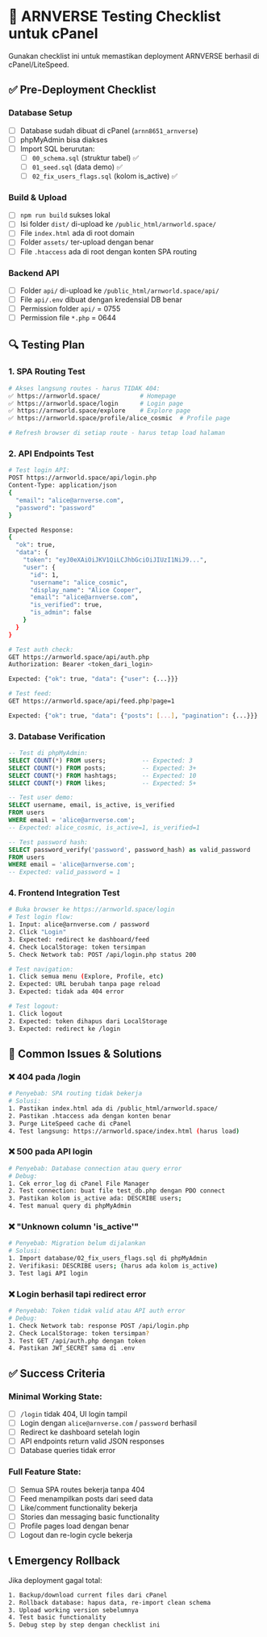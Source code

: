 # 🧪 ARNVERSE Testing Checklist untuk cPanel

Gunakan checklist ini untuk memastikan deployment ARNVERSE berhasil di cPanel/LiteSpeed.

## ✅ Pre-Deployment Checklist

### Database Setup
- [ ] Database sudah dibuat di cPanel (`arnn8651_arnverse`)
- [ ] phpMyAdmin bisa diakses
- [ ] Import SQL berurutan:
  - [ ] `00_schema.sql` (struktur tabel) ✅
  - [ ] `01_seed.sql` (data demo) ✅  
  - [ ] `02_fix_users_flags.sql` (kolom is_active) ✅

### Build & Upload
- [ ] `npm run build` sukses lokal
- [ ] Isi folder `dist/` di-upload ke `/public_html/arnworld.space/`
- [ ] File `index.html` ada di root domain
- [ ] Folder `assets/` ter-upload dengan benar
- [ ] File `.htaccess` ada di root dengan konten SPA routing

### Backend API
- [ ] Folder `api/` di-upload ke `/public_html/arnworld.space/api/`
- [ ] File `api/.env` dibuat dengan kredensial DB benar
- [ ] Permission folder `api/` = 0755
- [ ] Permission file `*.php` = 0644

## 🔍 Testing Plan

### 1. SPA Routing Test
```bash
# Akses langsung routes - harus TIDAK 404:
✅ https://arnworld.space/           # Homepage  
✅ https://arnworld.space/login      # Login page
✅ https://arnworld.space/explore    # Explore page
✅ https://arnworld.space/profile/alice_cosmic  # Profile page

# Refresh browser di setiap route - harus tetap load halaman
```

### 2. API Endpoints Test  
```bash
# Test login API:
POST https://arnworld.space/api/login.php
Content-Type: application/json
{
  "email": "alice@arnverse.com",
  "password": "password"
}

Expected Response:
{
  "ok": true,
  "data": {
    "token": "eyJ0eXAiOiJKV1QiLCJhbGciOiJIUzI1NiJ9...",
    "user": {
      "id": 1,
      "username": "alice_cosmic", 
      "display_name": "Alice Cooper",
      "email": "alice@arnverse.com",
      "is_verified": true,
      "is_admin": false
    }
  }
}

# Test auth check:
GET https://arnworld.space/api/auth.php
Authorization: Bearer <token_dari_login>

Expected: {"ok": true, "data": {"user": {...}}}

# Test feed:
GET https://arnworld.space/api/feed.php?page=1

Expected: {"ok": true, "data": {"posts": [...], "pagination": {...}}}
```

### 3. Database Verification
```sql
-- Test di phpMyAdmin:
SELECT COUNT(*) FROM users;          -- Expected: 3
SELECT COUNT(*) FROM posts;          -- Expected: 3+  
SELECT COUNT(*) FROM hashtags;       -- Expected: 10
SELECT COUNT(*) FROM likes;          -- Expected: 5+

-- Test user demo:
SELECT username, email, is_active, is_verified 
FROM users 
WHERE email = 'alice@arnverse.com';
-- Expected: alice_cosmic, is_active=1, is_verified=1

-- Test password hash:
SELECT password_verify('password', password_hash) as valid_password
FROM users 
WHERE email = 'alice@arnverse.com';
-- Expected: valid_password = 1
```

### 4. Frontend Integration Test
```bash
# Buka browser ke https://arnworld.space/login
# Test login flow:
1. Input: alice@arnverse.com / password
2. Click "Login" 
3. Expected: redirect ke dashboard/feed
4. Check LocalStorage: token tersimpan
5. Check Network tab: POST /api/login.php status 200

# Test navigation:
1. Click semua menu (Explore, Profile, etc)
2. Expected: URL berubah tanpa page reload
3. Expected: tidak ada 404 error

# Test logout:
1. Click logout
2. Expected: token dihapus dari LocalStorage  
3. Expected: redirect ke /login
```

## 🚨 Common Issues & Solutions

### ❌ 404 pada /login
```bash
# Penyebab: SPA routing tidak bekerja
# Solusi:
1. Pastikan index.html ada di /public_html/arnworld.space/
2. Pastikan .htaccess ada dengan konten benar
3. Purge LiteSpeed cache di cPanel
4. Test langsung: https://arnworld.space/index.html (harus load)
```

### ❌ 500 pada API login
```bash
# Penyebab: Database connection atau query error
# Debug:
1. Cek error_log di cPanel File Manager
2. Test connection: buat file test_db.php dengan PDO connect
3. Pastikan kolom is_active ada: DESCRIBE users;
4. Test manual query di phpMyAdmin
```

### ❌ "Unknown column 'is_active'"
```bash
# Penyebab: Migration belum dijalankan
# Solusi:
1. Import database/02_fix_users_flags.sql di phpMyAdmin
2. Verifikasi: DESCRIBE users; (harus ada kolom is_active)
3. Test lagi API login
```

### ❌ Login berhasil tapi redirect error
```bash
# Penyebab: Token tidak valid atau API auth error
# Debug:
1. Check Network tab: response POST /api/login.php
2. Check LocalStorage: token tersimpan?
3. Test GET /api/auth.php dengan token
4. Pastikan JWT_SECRET sama di .env
```

## ✅ Success Criteria

### Minimal Working State:
- [ ] `/login` tidak 404, UI login tampil
- [ ] Login dengan `alice@arnverse.com` / `password` berhasil  
- [ ] Redirect ke dashboard setelah login
- [ ] API endpoints return valid JSON responses
- [ ] Database queries tidak error

### Full Feature State:
- [ ] Semua SPA routes bekerja tanpa 404
- [ ] Feed menampilkan posts dari seed data
- [ ] Like/comment functionality bekerja
- [ ] Stories dan messaging basic functionality
- [ ] Profile pages load dengan benar
- [ ] Logout dan re-login cycle bekerja

## 📞 Emergency Rollback

Jika deployment gagal total:
```bash
1. Backup/download current files dari cPanel
2. Rollback database: hapus data, re-import clean schema
3. Upload working version sebelumnya
4. Test basic functionality
5. Debug step by step dengan checklist ini
```